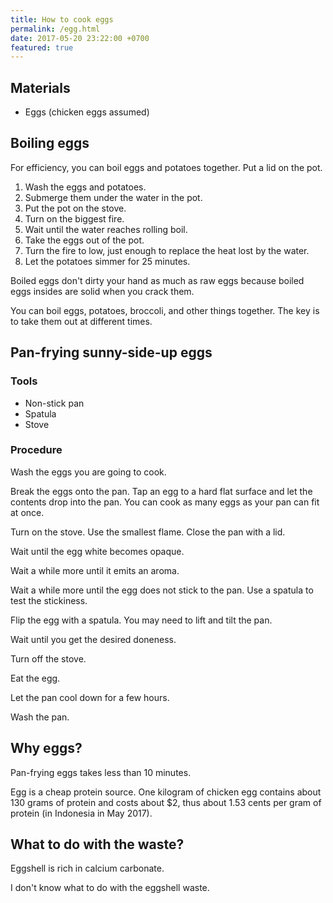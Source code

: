 ```yaml
---
title: How to cook eggs
permalink: /egg.html
date: 2017-05-20 23:22:00 +0700
featured: true
---
```


## Materials

- Eggs (chicken eggs assumed)

## Boiling eggs

For efficiency,
you can boil eggs and potatoes together.
Put a lid on the pot.

1. Wash the eggs and potatoes.
1. Submerge them under the water in the pot.
1. Put the pot on the stove.
1. Turn on the biggest fire.
1. Wait until the water reaches rolling boil.
1. Take the eggs out of the pot.
1. Turn the fire to low, just enough to replace the heat lost by the water.
1. Let the potatoes simmer for 25 minutes.

Boiled eggs don't dirty your hand as much as raw eggs
because boiled eggs insides are solid when you crack them.

You can boil eggs, potatoes, broccoli, and other things together.
The key is to take them out at different times.

## Pan-frying sunny-side-up eggs

### Tools

- Non-stick pan
- Spatula
- Stove

### Procedure

Wash the eggs you are going to cook.

Break the eggs onto the pan.
Tap an egg to a hard flat surface
and let the contents drop into the pan.
You can cook as many eggs as your pan can fit at once.

Turn on the stove.
Use the smallest flame.
Close the pan with a lid.

Wait until the egg white becomes opaque.

Wait a while more until it emits an aroma.

Wait a while more until the egg does not stick to the pan.
Use a spatula to test the stickiness.

Flip the egg with a spatula.
You may need to lift and tilt the pan.

Wait until you get the desired doneness.

Turn off the stove.

Eat the egg.

Let the pan cool down for a few hours.

Wash the pan.

## Why eggs?

Pan-frying eggs takes less than 10 minutes.

Egg is a cheap protein source.
One kilogram of chicken egg contains about
130 grams of protein and costs about $2,
thus about 1.53 cents per gram of protein
(in Indonesia in May 2017).

## What to do with the waste?

Eggshell is rich in calcium carbonate.

I don't know what to do with the eggshell waste.
